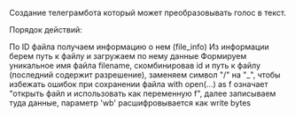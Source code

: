 Создание телеграмбота который может
преобразовывать голос в текст.

Порядок действий:

По ID файла получаем информацию о нем (file_info)
Из информации берем путь к файлу и загружаем по нему данные
Формируем уникальное имя файла filename, скомбинировав id и 
путь к файлу (последний содержит разрешение), заменяем символ "/" на "_",
чтобы избежать ошибок при сохранении файла
with open(...) as f означает "открыть файл и использовать как переменную f",
далее записываем туда данные, параметр 'wb' расшифровывается как write bytes